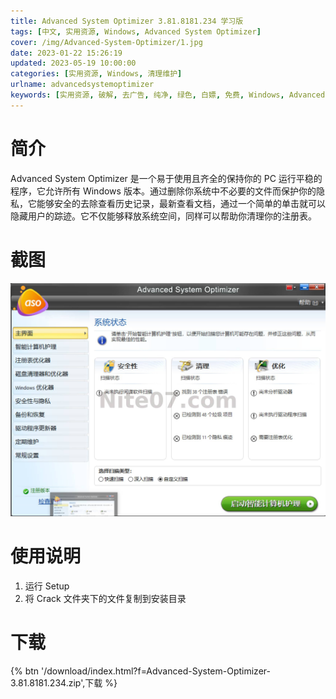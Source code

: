 ```yaml
---
title: Advanced System Optimizer 3.81.8181.234 学习版
tags: [中文, 实用资源, Windows, Advanced System Optimizer]
cover: /img/Advanced-System-Optimizer/1.jpg
date: 2023-01-22 15:26:19
updated: 2023-05-19 10:00:00
categories: [实用资源, Windows, 清理维护]
urlname: advancedsystemoptimizer
keywords: [实用资源, 破解, 去广告, 纯净, 绿色, 白嫖, 免费, Windows, Advanced System Optimizer]
---
```


# 简介

Advanced System Optimizer 是一个易于使用且齐全的保持你的 PC 运行平稳的程序，它允许所有 Windows 版本。通过删除你系统中不必要的文件而保护你的隐私，它能够安全的去除查看历史记录，最新查看文档，通过一个简单的单击就可以隐藏用户的踪迹。它不仅能够释放系统空间，同样可以帮助你清理你的注册表。

# 截图

![](/img/Advanced-System-Optimizer/2.jpg)

# 使用说明

1. 运行 Setup
2. 将 Crack 文件夹下的文件复制到安装目录

# 下载

{% btn '/download/index.html?f=Advanced-System-Optimizer-3.81.8181.234.zip',下载 %}
